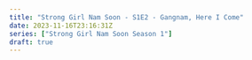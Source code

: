 ```yaml
---
title: "Strong Girl Nam Soon - S1E2 - Gangnam, Here I Come"
date: 2023-11-16T23:16:31Z
series: ["Strong Girl Nam Soon Season 1"]
draft: true
---
```



<mux-player stream-type="on-demand"
  src="https://kp3d-my.sharepoint.com/personal/ryoo_kp3d_onmicrosoft_com/_layouts/15/download.aspx?share=EZm-RlpZ9qpDuAq31GaYN3cB7jwAdwmNbxV-u84DJbwDCg" prefer-playback="mse" controls>
  </mux-player>
  
  
  <script src="https://cdn.jsdelivr.net/npm/@mux/mux-player"></script>
  
 <script type="application/ld+json">
 {
  "@context": "https://schema.org/",
  "@type": "VideoObject",
  "name": "Strong Girl Nam Soon - S1E2 - Gangnam, Here I Come",
  "contentUrl": "https://stream.mux.com/f3G8n7fiIXU00Yrii7NdDfuwxwPT027UBokgVjXcbIXM8.m3u8?min_resolution=480p",
  "thumbnailUrl": "https://www.themoviedb.org/t/p/original/aGuBIB79vDDQKcsQUIF5fa5P07b.jpg?width=314&fit_mode=preserve&time=25",
  "uploadDate": "2023-11-16T23:16:31Z",
}

</script>